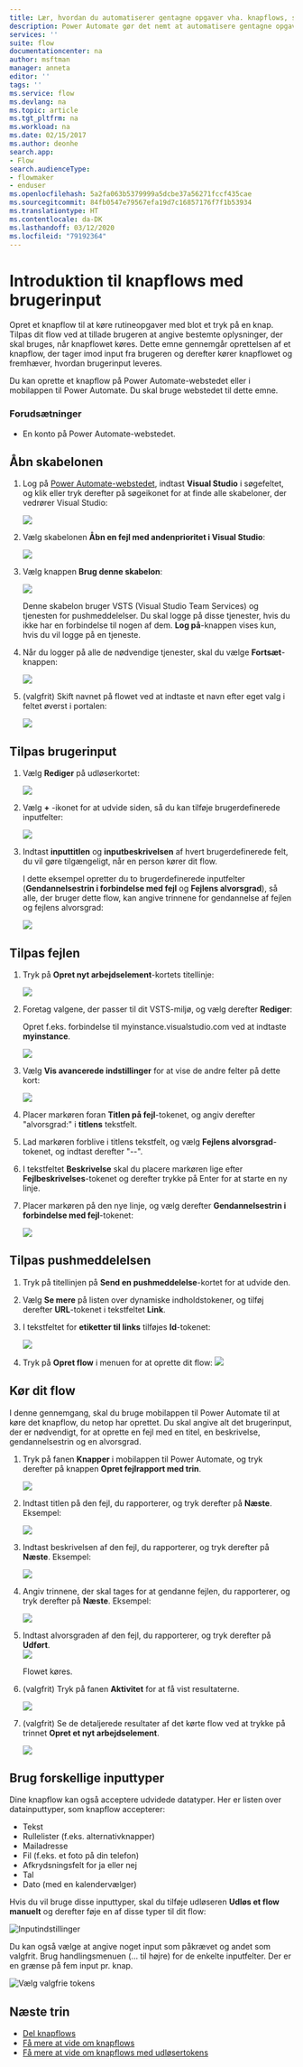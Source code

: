```yaml
---
title: Lær, hvordan du automatiserer gentagne opgaver vha. knapflows, som tager brugerinput | Microsoft Docs
description: Power Automate gør det nemt at automatisere gentagne opgaver. Din flows kan også tage brugerinput, når du kører en tilbagevendende opgave.
services: ''
suite: flow
documentationcenter: na
author: msftman
manager: anneta
editor: ''
tags: ''
ms.service: flow
ms.devlang: na
ms.topic: article
ms.tgt_pltfrm: na
ms.workload: na
ms.date: 02/15/2017
ms.author: deonhe
search.app:
- Flow
search.audienceType:
- flowmaker
- enduser
ms.openlocfilehash: 5a2fa063b5379999a5dcbe37a56271fccf435cae
ms.sourcegitcommit: 84fb0547e79567efa19d7c16857176f7f1b53934
ms.translationtype: HT
ms.contentlocale: da-DK
ms.lasthandoff: 03/12/2020
ms.locfileid: "79192364"
---
```

# <a name="introducing-button-flows-with-user-input"></a>Introduktion til knapflows med brugerinput

Opret et knapflow til at køre rutineopgaver med blot et tryk på en knap. Tilpas dit flow ved at tillade brugeren at angive bestemte oplysninger, der skal bruges, når knapflowet køres. Dette emne gennemgår oprettelsen af et knapflow, der tager imod input fra brugeren og derefter kører knapflowet og fremhæver, hvordan brugerinput leveres.

Du kan oprette et knapflow på Power Automate-webstedet eller i mobilappen til Power Automate. Du skal bruge webstedet til dette emne.

### <a name="prerequisites"></a>Forudsætninger
* En konto på Power Automate-webstedet.

## <a name="open-the-template"></a>Åbn skabelonen
1. Log på [Power Automate-webstedet](https://flow.microsoft.com), indtast **Visual Studio** i søgefeltet, og klik eller tryk derefter på søgeikonet for at finde alle skabeloner, der vedrører Visual Studio:
   
    ![](./media/button-flow-with-user-input-tokens/1.png)  
2. Vælg skabelonen **Åbn en fejl med andenprioritet i Visual Studio**:
   
    ![](./media/button-flow-with-user-input-tokens/2.png)  
3. Vælg knappen **Brug denne skabelon**:
   
    ![](./media/button-flow-with-user-input-tokens/3.png)  
   
    Denne skabelon bruger VSTS (Visual Studio Team Services) og tjenesten for pushmeddelelser. Du skal logge på disse tjenester, hvis du ikke har en forbindelse til nogen af dem. **Log på**-knappen vises kun, hvis du vil logge på en tjeneste.
4. Når du logger på alle de nødvendige tjenester, skal du vælge **Fortsæt**-knappen:
   
    ![](./media/button-flow-with-user-input-tokens/4.png)  
5. (valgfrit) Skift navnet på flowet ved at indtaste et navn efter eget valg i feltet øverst i portalen:
   
    ![](./media/button-flow-with-user-input-tokens/5.png)

## <a name="customize-the-user-input"></a>Tilpas brugerinput
1. Vælg **Rediger** på udløserkortet:
   
    ![](./media/button-flow-with-user-input-tokens/6.png)  
2. Vælg **+** -ikonet for at udvide siden, så du kan tilføje brugerdefinerede inputfelter:
   
    ![](./media/button-flow-with-user-input-tokens/7.png)
3. Indtast **inputtitlen** og **inputbeskrivelsen** af hvert brugerdefinerede felt, du vil gøre tilgængeligt, når en person kører dit flow.  
   
    I dette eksempel opretter du to brugerdefinerede inputfelter (**Gendannelsestrin i forbindelse med fejl** og **Fejlens alvorsgrad**), så alle, der bruger dette flow, kan angive trinnene for gendannelse af fejlen og fejlens alvorsgrad:  
   
    ![](./media/button-flow-with-user-input-tokens/8.png)

## <a name="customize-the-bug"></a>Tilpas fejlen
1. Tryk på **Opret nyt arbejdselement**-kortets titellinje:
   
    ![](./media/button-flow-with-user-input-tokens/9.png)  
2. Foretag valgene, der passer til dit VSTS-miljø, og vælg derefter **Rediger**:
   
    Opret f.eks. forbindelse til myinstance.visualstudio.com ved at indtaste **myinstance**.
   
    ![](./media/button-flow-with-user-input-tokens/10.png)  
3. Vælg **Vis avancerede indstillinger** for at vise de andre felter på dette kort:
   
    ![](./media/button-flow-with-user-input-tokens/11.png)  
4. Placer markøren foran **Titlen på fejl**-tokenet, og angiv derefter "alvorsgrad:" i **titlens** tekstfelt.
5. Lad markøren forblive i titlens tekstfelt, og vælg **Fejlens alvorsgrad**-tokenet, og indtast derefter "--".  
6. I tekstfeltet **Beskrivelse** skal du placere markøren lige efter **Fejlbeskrivelses**-tokenet og derefter trykke på Enter for at starte en ny linje.
7. Placer markøren på den nye linje, og vælg derefter **Gendannelsestrin i forbindelse med fejl**-tokenet:
   
    ![](./media/button-flow-with-user-input-tokens/12.png)

## <a name="customize-the-push-notification"></a>Tilpas pushmeddelelsen
1. Tryk på titellinjen på **Send en pushmeddelelse**-kortet for at udvide den.
2. Vælg **Se mere** på listen over dynamiske indholdstokener, og tilføj derefter **URL**-tokenet i tekstfeltet **Link**.
3. I tekstfeltet for **etiketter til links** tilføjes **Id**-tokenet:
   
    ![](./media/button-flow-with-user-input-tokens/13.png)  
4. Tryk på **Opret flow** i menuen for at oprette dit flow: ![](./media/button-flow-with-user-input-tokens/14.png)  

## <a name="run-your-flow"></a>Kør dit flow
I denne gennemgang, skal du bruge mobilappen til Power Automate til at køre det knapflow, du netop har oprettet. Du skal angive alt det brugerinput, der er nødvendigt, for at oprette en fejl med en titel, en beskrivelse, gendannelsestrin og en alvorsgrad.  

1. Tryk på fanen **Knapper** i mobilappen til Power Automate, og tryk derefter på knappen **Opret fejlrapport med trin**.
   
    ![](./media/button-flow-with-user-input-tokens/runmt1.png)  
2. Indtast titlen på den fejl, du rapporterer, og tryk derefter på **Næste**. Eksempel:
   
    ![](./media/button-flow-with-user-input-tokens/runmt2.png)  
3. Indtast beskrivelsen af den fejl, du rapporterer, og tryk derefter på **Næste**. Eksempel:
   
    ![](./media/button-flow-with-user-input-tokens/runmt3.png)  
4. Angiv trinnene, der skal tages for at gendanne fejlen, du rapporterer, og tryk derefter på **Næste**. Eksempel:
   
    ![](./media/button-flow-with-user-input-tokens/runmt3-1.png)  
5. Indtast alvorsgraden af den fejl, du rapporterer, og tryk derefter på **Udført**.  
    ![](./media/button-flow-with-user-input-tokens/runmt3-2.png)  
   
    Flowet køres.
6. (valgfrit) Tryk på fanen **Aktivitet** for at få vist resultaterne.
   
    ![](./media/button-flow-with-user-input-tokens/runmt5.png)  
7. (valgfrit) Se de detaljerede resultater af det kørte flow ved at trykke på trinnet **Opret et nyt arbejdselement**.
   
    ![](./media/button-flow-with-user-input-tokens/runmt6.png)


## <a name="use-different-input-types"></a>Brug forskellige inputtyper

Dine knapflow kan også acceptere udvidede datatyper. Her er listen over datainputtyper, som knapflow accepterer: 

- Tekst
- Rullelister (f.eks. alternativknapper)
- Mailadresse
- Fil (f.eks. et foto på din telefon)
- Afkrydsningsfelt for ja eller nej
- Tal
- Dato (med en kalendervælger)

Hvis du vil bruge disse inputtyper, skal du tilføje udløseren **Udløs et flow manuelt** og derefter føje en af disse typer til dit flow:

![Inputindstillinger](media/button-flow-with-user-input-tokens/input-options.png)

Du kan også vælge at angive noget input som påkrævet og andet som valgfrit. Brug handlingsmenuen (... til højre) for de enkelte inputfelter. Der er en grænse på fem input pr. knap.

![Vælg valgfrie tokens](media/button-flow-with-user-input-tokens/required-optional.png)

## <a name="next-steps"></a>Næste trin
* [Del knapflows](share-buttons.md)
* [Få mere at vide om knapflows](introduction-to-button-flows.md)  
* [Få mere at vide om knapflows med udløsertokens](introduction-to-button-trigger-tokens.md)  

